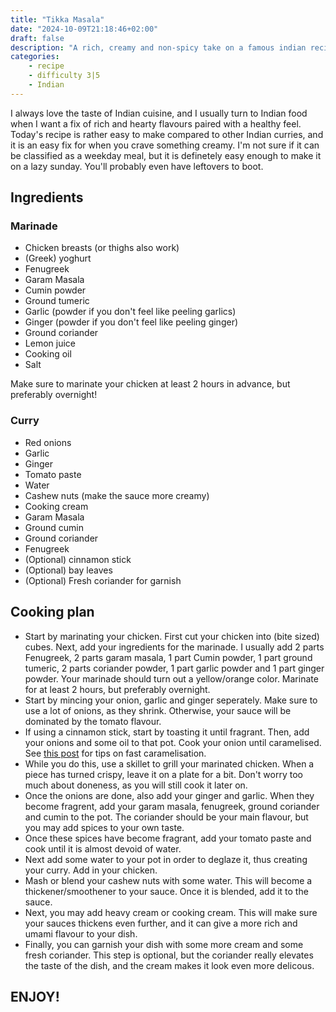```yaml
---
title: "Tikka Masala"
date: "2024-10-09T21:18:46+02:00"
draft: false
description: "A rich, creamy and non-spicy take on a famous indian recipe that pairs well with naan"
categories: 
    - recipe
    - difficulty 3|5
    - Indian
---
```


I always love the taste of Indian cuisine, and I usually turn to Indian food when I want a fix of rich and hearty flavours paired with a healthy feel. Today's recipe is rather easy to make compared to other Indian curries, and it is an easy fix for when you crave something creamy. I'm not sure if it can be classified as a weekday meal, but it is definetely easy enough to make it on a lazy sunday. You'll probably even have leftovers to boot. 

## Ingredients

### Marinade
- Chicken breasts (or thighs also work)
- (Greek) yoghurt
- Fenugreek 
- Garam Masala
- Cumin powder
- Ground tumeric
- Garlic (powder if you don't feel like peeling garlics)
- Ginger (powder if you don't feel like peeling ginger)
- Ground coriander
- Lemon juice
- Cooking oil
- Salt

Make sure to marinate your chicken at least 2 hours in advance, but preferably overnight!

### Curry
- Red onions
- Garlic
- Ginger
- Tomato paste
- Water
- Cashew nuts (make the sauce more creamy)
- Cooking cream
- Garam Masala
- Ground cumin
- Ground coriander
- Fenugreek
- (Optional) cinnamon stick
- (Optional) bay leaves
- (Optional) Fresh coriander for garnish

## Cooking plan
- Start by marinating your chicken. First cut your chicken into (bite sized) cubes. Next, add your ingredients for the marinade. I usually add 2 parts Fenugreek, 2 parts garam masala, 1 part Cumin powder, 1 part ground tumeric, 2 parts coriander powder, 1 part garlic powder and 1 part ginger powder. Your marinade should turn out a yellow/orange color. Marinate for at least 2 hours, but preferably overnight. 
- Start by mincing your onion, garlic and ginger seperately. Make sure to use a lot of onions, as they shrink. Otherwise, your sauce will be dominated by the tomato flavour. 
- If using a cinnamon stick, start by toasting it until fragrant. Then, add your onions and some oil to that pot. Cook your onion until caramelised. See [this post](https://paulstapel.com/recipes/japanese-curry/) for tips on fast caramelisation. 
- While you do this, use a skillet to grill your marinated chicken. When a piece has turned crispy, leave it on a plate for a bit. Don't worry too much about doneness, as you will still cook it later on. 
- Once the onions are done, also add your ginger and garlic. When they become fragrent, add your garam masala, fenugreek, ground coriander and cumin to the pot. The coriander should be your main flavour, but you may add spices to your own taste. 
- Once these spices have become fragrant, add your tomato paste and cook until it is almost devoid of water. 
- Next add some water to your pot in order to deglaze it, thus creating your curry. Add in your chicken.
- Mash or blend your cashew nuts with some water. This will become a thickener/smoothener to your sauce. Once it is blended, add it to the sauce. 
- Next, you may add heavy cream or cooking cream. This will make sure your sauces thickens even further, and it can give a more rich and umami flavour to your dish. 
- Finally, you can garnish your dish with some more cream and some fresh coriander. This step is optional, but the coriander really elevates the taste of the dish, and the cream makes it look even more delicous. 

## ENJOY!

